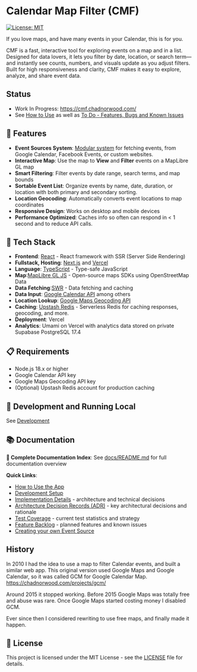 # Calendar Map Filter (CMF)

[![License: MIT](https://img.shields.io/badge/License-MIT-blue.svg)](https://opensource.org/licenses/MIT)

If you love maps, and have many events in your Calendar, this is for you.

CMF is a fast, interactive tool for exploring events on a map and in a list.
Designed for data lovers, it lets you filter by date, location, or search term—and instantly see counts, numbers, and visuals update as you adjust filters.
Built for high responsiveness and clarity, CMF makes it easy to explore, analyze, and share event data.

## Status

-   Work In Progress: https://cmf.chadnorwood.com/
-   See [How to Use](docs/usage.md) as well as [To Do - Features, Bugs and Known Issues](docs/todo.md)

## 🌟 Features

-   **Event Sources System**: [Modular system](src/lib/api/eventSources/README.md) for fetching events, from Google Calendar, Facebook Events, or custom websites.
-   **Interactive Map**: Use the map to **View** and **Filter** events on a MapLibre GL map
-   **Smart Filtering**: Filter events by date range, search terms, and map bounds
-   **Sortable Event List**: Organize events by name, date, duration, or location with both primary and secondary sorting.
-   **Location Geocoding**: Automatically converts event locations to map coordinates
-   **Responsive Design**: Works on desktop and mobile devices
-   **Performance Optimized**: Caches info so often can respond in < 1 second and to reduce API calls.

## 🔗 Tech Stack

-   **Frontend**: [React](https://reactjs.org/) - React framework with SSR (Server Side Rendering)
-   **Fullstack, Hosting**: [Next.js](https://nextjs.org/) and [Vercel](https://vercel.com/docs/frameworks/nextjs)
-   **Language**: [TypeScript](https://www.typescriptlang.org/) - Type-safe JavaScript
-   **Map**:[MapLibre GL JS](https://maplibre.org/) - Open-source maps SDKs using OpenStreetMap Data
-   **Data Fetching**:[SWR](https://swr.vercel.app/) - Data fetching and caching
-   **Data Input**: [Google Calendar API](https://developers.google.com/calendar) among others
-   **Location Lookup**: [Google Maps Geocoding API](https://developers.google.com/maps/documentation/geocoding/requests-geocoding)
-   **Caching**: [Upstash Redis](https://upstash.com/) - Serverless Redis for caching responses, geocoding, and more.
-   **Deployment**: Vercel
-   **Analytics**: Umami on Vercel with analytics data stored on private Supabase PostgreSQL 17.4

## 📋 Requirements

-   Node.js 18.x or higher
-   Google Calendar API key
-   Google Maps Geocoding API key
-   (Optional) Upstash Redis account for production caching

## 🔧 Development and Running Local

See [Development](docs/development.md)

## 📚 Documentation

**📖 Complete Documentation Index**: See [docs/README.md](docs/README.md) for full documentation overview

**Quick Links**:

-   [How to Use the App](docs/usage.md)
-   [Development Setup](docs/development.md)
-   [Implementation Details](docs/Implementation.md) - architecture and technical decisions
-   [Architecture Decision Records (ADR)](docs/adr/README.md) - key architectural decisions and rationale
-   [Test Coverage](docs/tests.md) - current test statistics and strategy
-   [Feature Backlog](docs/todo.md) - planned features and known issues
-   [Creating your own Event Source](src/lib/api/eventSources)

## History

In 2010 I had the idea to use a map to filter Calendar events, and built a similar web app.
This original version used Google Maps and Google Calendar, so it was called GCM for Google Calendar Map.
https://chadnorwood.com/projects/gcm/

Around 2015 it stopped working.
Before 2015 Google Maps was totally free and abuse was rare. Once Google Maps started costing money I disabled GCM.

Ever since then I considered rewriting to use free maps, and finally made it happen.

## 📄 License

This project is licensed under the MIT License - see the [LICENSE](LICENSE) file for details.
